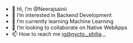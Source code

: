 - 👋 Hi, I’m @Neerajsainii
- 👀 I’m interested in Backend Development
- 🌱 I’m currently learning Machine Learning
- 💞️ I’m looking to collaborate on Native WebApps
- 📫 How to reach me ig@nycto._philia._

<!---
Neerajsainii/Neerajsainii is a ✨ special ✨ repository because its `README.md` (this file) appears on your GitHub profile.
You can click the Preview link to take a look at your changes.
--->
